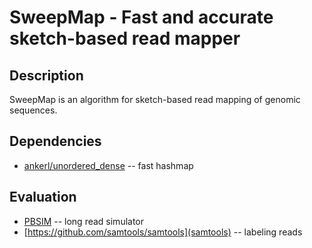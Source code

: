 # SweepMap - Fast and accurate sketch-based read mapper

## Description

SweepMap is an algorithm for sketch-based read mapping of genomic sequences.

## Dependencies

* [ankerl/unordered_dense](https://github.com/martinus/unordered_dense) -- fast hashmap

## Evaluation
* [PBSIM](https://github.com/pfaucon/PBSIM-PacBio-Simulator) -- long read simulator
* [https://github.com/samtools/samtools](samtools) -- labeling reads
